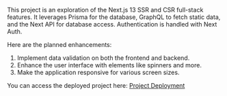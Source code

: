 This project is an exploration of the Next.js 13 SSR and CSR full-stack features. It leverages Prisma for the database, GraphQL to fetch static data, and the Next API for database access. Authentication is handled with Next Auth.

Here are the planned enhancements:

1. Implement data validation on both the frontend and backend.
2. Enhance the user interface with elements like spinners and more.
3. Make the application responsive for various screen sizes.

You can access the deployed project here: [Project Deployment](https://full-stack-next-qrqllz6js-liliyasm.vercel.app/)
